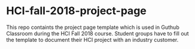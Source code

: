 # HCI-fall-2018-project-page
This repo containts the project page template which is used in Guthub Classroom during the HCI Fall 2018 course. Student groups have to fill out the template to document their HCI project with an industry customer.
